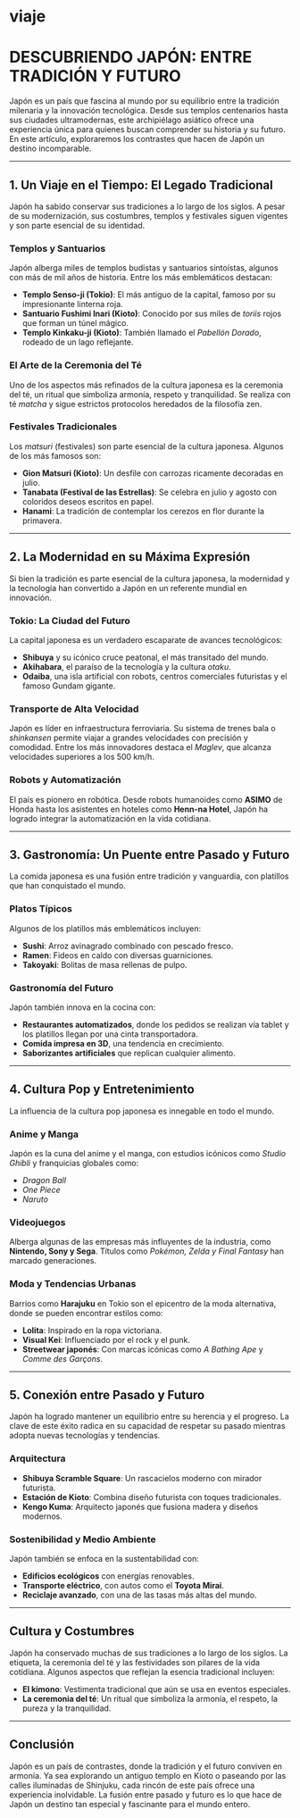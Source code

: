 # viaje
# DESCUBRIENDO JAPÓN: ENTRE TRADICIÓN Y FUTURO  

Japón es un país que fascina al mundo por su equilibrio entre la tradición milenaria y la innovación tecnológica. Desde sus templos centenarios hasta sus ciudades ultramodernas, este archipiélago asiático ofrece una experiencia única para quienes buscan comprender su historia y su futuro. En este artículo, exploraremos los contrastes que hacen de Japón un destino incomparable.  

---

## 1. Un Viaje en el Tiempo: El Legado Tradicional  

Japón ha sabido conservar sus tradiciones a lo largo de los siglos. A pesar de su modernización, sus costumbres, templos y festivales siguen vigentes y son parte esencial de su identidad.  

### Templos y Santuarios  

Japón alberga miles de templos budistas y santuarios sintoístas, algunos con más de mil años de historia. Entre los más emblemáticos destacan:  

- **Templo Senso-ji (Tokio)**: El más antiguo de la capital, famoso por su impresionante linterna roja.  
- **Santuario Fushimi Inari (Kioto)**: Conocido por sus miles de *toriis* rojos que forman un túnel mágico.  
- **Templo Kinkaku-ji (Kioto)**: También llamado el *Pabellón Dorado*, rodeado de un lago reflejante.  

### El Arte de la Ceremonia del Té  

Uno de los aspectos más refinados de la cultura japonesa es la ceremonia del té, un ritual que simboliza armonía, respeto y tranquilidad. Se realiza con té *matcha* y sigue estrictos protocolos heredados de la filosofía zen.  

### Festivales Tradicionales  

Los *matsuri* (festivales) son parte esencial de la cultura japonesa. Algunos de los más famosos son:  

- **Gion Matsuri (Kioto)**: Un desfile con carrozas ricamente decoradas en julio.  
- **Tanabata (Festival de las Estrellas)**: Se celebra en julio y agosto con coloridos deseos escritos en papel.  
- **Hanami**: La tradición de contemplar los cerezos en flor durante la primavera.  

---

## 2. La Modernidad en su Máxima Expresión  

Si bien la tradición es parte esencial de la cultura japonesa, la modernidad y la tecnología han convertido a Japón en un referente mundial en innovación.  

### Tokio: La Ciudad del Futuro  

La capital japonesa es un verdadero escaparate de avances tecnológicos:  

- **Shibuya** y su icónico cruce peatonal, el más transitado del mundo.  
- **Akihabara**, el paraíso de la tecnología y la cultura *otaku*.  
- **Odaiba**, una isla artificial con robots, centros comerciales futuristas y el famoso Gundam gigante.  

### Transporte de Alta Velocidad  

Japón es líder en infraestructura ferroviaria. Su sistema de trenes bala o *shinkansen* permite viajar a grandes velocidades con precisión y comodidad. Entre los más innovadores destaca el *Maglev*, que alcanza velocidades superiores a los 500 km/h.  

### Robots y Automatización  

El país es pionero en robótica. Desde robots humanoides como **ASIMO** de Honda hasta los asistentes en hoteles como **Henn-na Hotel**, Japón ha logrado integrar la automatización en la vida cotidiana.  

---

## 3. Gastronomía: Un Puente entre Pasado y Futuro  

La comida japonesa es una fusión entre tradición y vanguardia, con platillos que han conquistado el mundo.  

### Platos Típicos  

Algunos de los platillos más emblemáticos incluyen:  

- **Sushi**: Arroz avinagrado combinado con pescado fresco.  
- **Ramen**: Fideos en caldo con diversas guarniciones.  
- **Takoyaki**: Bolitas de masa rellenas de pulpo.  

### Gastronomía del Futuro  

Japón también innova en la cocina con:  

- **Restaurantes automatizados**, donde los pedidos se realizan vía tablet y los platillos llegan por una cinta transportadora.  
- **Comida impresa en 3D**, una tendencia en crecimiento.  
- **Saborizantes artificiales** que replican cualquier alimento.  

---

## 4. Cultura Pop y Entretenimiento  

La influencia de la cultura pop japonesa es innegable en todo el mundo.  

### Anime y Manga  

Japón es la cuna del anime y el manga, con estudios icónicos como *Studio Ghibli* y franquicias globales como:  

- *Dragon Ball*  
- *One Piece*  
- *Naruto*  

### Videojuegos  

Alberga algunas de las empresas más influyentes de la industria, como **Nintendo, Sony y Sega**. Títulos como *Pokémon, Zelda y Final Fantasy* han marcado generaciones.  

### Moda y Tendencias Urbanas  

Barrios como **Harajuku** en Tokio son el epicentro de la moda alternativa, donde se pueden encontrar estilos como:  

- **Lolita**: Inspirado en la ropa victoriana.  
- **Visual Kei**: Influenciado por el rock y el punk.  
- **Streetwear japonés**: Con marcas icónicas como *A Bathing Ape* y *Comme des Garçons*.  

---

## 5. Conexión entre Pasado y Futuro  

Japón ha logrado mantener un equilibrio entre su herencia y el progreso. La clave de este éxito radica en su capacidad de respetar su pasado mientras adopta nuevas tecnologías y tendencias.  

### Arquitectura  

- **Shibuya Scramble Square**: Un rascacielos moderno con mirador futurista.  
- **Estación de Kioto**: Combina diseño futurista con toques tradicionales.  
- **Kengo Kuma**: Arquitecto japonés que fusiona madera y diseños modernos.  

### Sostenibilidad y Medio Ambiente  

Japón también se enfoca en la sustentabilidad con:  

- **Edificios ecológicos** con energías renovables.  
- **Transporte eléctrico**, con autos como el **Toyota Mirai**.  
- **Reciclaje avanzado**, con una de las tasas más altas del mundo.  

---

## Cultura y Costumbres  

Japón ha conservado muchas de sus tradiciones a lo largo de los siglos. La etiqueta, la ceremonia del té y las festividades son pilares de la vida cotidiana. Algunos aspectos que reflejan la esencia tradicional incluyen:  

- **El kimono**: Vestimenta tradicional que aún se usa en eventos especiales.  
- **La ceremonia del té**: Un ritual que simboliza la armonía, el respeto, la pureza y la tranquilidad.  

---

## Conclusión  

Japón es un país de contrastes, donde la tradición y el futuro conviven en armonía. Ya sea explorando un antiguo templo en Kioto o paseando por las calles iluminadas de Shinjuku, cada rincón de este país ofrece una experiencia inolvidable. La fusión entre pasado y futuro es lo que hace de Japón un destino tan especial y fascinante para el mundo entero.  
